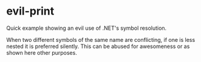 # evil-print
Quick example showing an evil use of .NET's symbol resolution. 

When two different symbols of the same name are conflicting, if one is less nested it is preferred silently. This can be abused for awesomeness or as shown here other purposes. 

